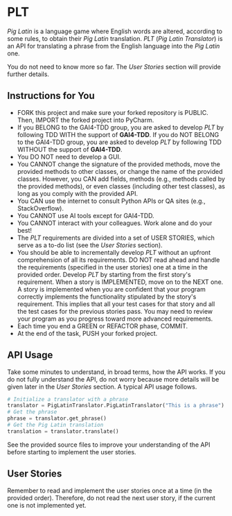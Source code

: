 # PLT
_Pig Latin_ is a language game where English words are altered, according to some rules, to obtain their _Pig Latin_ translation. _PLT_ (_Pig Latin Translator_) is an API for translating a phrase from the English language into the _Pig Latin_ one.

You do not need to know more so far. The _User Stories_ section will provide further details.

## Instructions for You
* FORK this project and make sure your forked repository is PUBLIC. Then, IMPORT the forked project into PyCharm.
* If you BELONG to the GAI4-TDD group, you are asked to develop _PLT_ by following TDD WITH the support of **GAI4-TDD**. If you do NOT BELONG to the GAI4-TDD group, you are asked to develop _PLT_ by following TDD WITHOUT the support of **GAI4-TDD**.
* You DO NOT need to develop a GUI.
* You CANNOT change the signature of the provided methods, move the provided methods to other classes, or change the name of the provided classes. However, you CAN add fields, methods (e.g., methods called by the provided methods), or even classes (including other test classes), as long as you comply with the provided API.
* You CAN use the internet to consult Python APIs or QA sites (e.g., StackOverflow).
* You CANNOT use AI tools except for GAI4-TDD.
* You CANNOT interact with your colleagues. Work alone and do your best!
* The _PLT_ requirements are divided into a set of USER STORIES, which serve as a to-do list (see the _User Stories_ section).
* You should be able to incrementally develop _PLT_ without an upfront comprehension of all its requirements. DO NOT read ahead and handle the requirements (specified in the user stories) one at a time in the provided order. Develop _PLT_ by starting from the first story's requirement. When a story is IMPLEMENTED, move on to the NEXT one. A story is implemented when you are confident that your program correctly implements the functionality stipulated by the story's requirement. This implies that all your test cases for that story and all the test cases for the previous stories pass. You may need to review your program as you progress toward more advanced requirements.
* Each time you end a GREEN or REFACTOR phase, COMMIT.
* At the end of the task, PUSH your forked project.

## API Usage
Take some minutes to understand, in broad terms, how the API works. If you do not fully understand the API, do not worry because more details will be given later in the _User Stories_ section. A typical API usage follows.

```python
# Initialize a translator with a phrase
translator = PigLatinTranslator.PigLatinTranslator("This is a phrase")
# Get the phrase
phrase = translator.get_phrase()
# Get the Pig Latin translation
translation = translator.translate()
```

See the provided source files to improve your understanding of the API before starting to implement the user stories. 

## User Stories
Remember to read and implement the user stories once at a time (in the provided order). Therefore, do not read the next user story, if the current one is not implemented yet.

